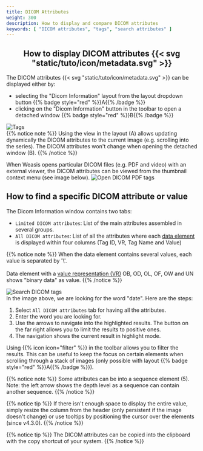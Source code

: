 ```yaml
---
title: DICOM Attributes
weight: 300
description: How to display and compare DICOM attributes
keywords: [ "DICOM attributes", "tags", "search attributes" ]
---
```


## <center>How to display DICOM attributes {{< svg "static/tuto/icon/metadata.svg" >}}</center>

The DICOM attributes {{< svg "static/tuto/icon/metadata.svg" >}} can be displayed either by:

* selecting the "Dicom Information" layout from the layout dropdown button {{% badge style="red" %}}A{{% /badge %}}
* clicking on the "Dicom Information" button in the toolbar to open a detached window {{% badge style="red" %}}B{{% /badge %}}

![Tags](/tuto/dicom-attributes.jpg?classes=shadow&width=700px)
<br>
{{% notice note %}}
Using the view in the layout (A) allows updating dynamically the DICOM attributes to the current image (e.g. scrolling into the series). The DICOM attributes won't change when opening the detached window (B).
{{% /notice %}}

When Weasis opens particular DICOM files (e.g. PDF and video) with an external viewer, the DICOM attributes can be viewed from the thumbnail context menu (see image below).
![Open DICOM PDF tags](/tuto/dicom-attributes-pdf.png?classes=shadow)
<br>

## How to find a specific DICOM attribute or value
The Dicom Information window contains two tabs:

* `Limited DICOM attributes`: List of the main attributes assembled in several groups.
* `All DICOM attributes`: List of all the attributes where each [data element](https://dicom.nema.org/medical/dicom/current/output/chtml/part05/chapter_7.html) is displayed within four columns (Tag ID, VR, Tag Name and Value)

{{% notice note %}}
When the data element contains several values, each value is separated by '\\'.<br><br>
Data element with a [value representation (VR)](https://dicom.nema.org/medical/dicom/current/output/chtml/part05/sect_6.2.html) OB, OD, OL, OF, OW and UN shows "binary data" as value.
{{% /notice %}}

![Search DICOM tags](/tuto/dicom-attributes-search.jpg?classes=shadow)
<br>
In the image above, we are looking for the word "date". Here are the steps:

1. Select `All DICOM attributes` tab for having all the attributes. 
2. Enter the word you are looking for.
3. Use the arrows to navigate into the highlighted results. The button on the far right allows you to limit the results to positive ones.
4. The navigation shows the current result in highlight mode.

Using {{% icon icon="filter" %}} in the toolbar allows you to filter the results. This can be useful to keep the focus on certain elements when scrolling through a stack of images (only possible with layout {{% badge style="red" %}}A{{% /badge %}}).

{{% notice note %}}
Some attributes can be into a sequence element (5). Note: the left arrow shows the depth level as a sequence can contain another sequence.
{{% /notice %}}

{{% notice tip %}}
If there isn't enough space to display the entire value, simply resize the column from the header (only persistent if the image doesn't change) or use tooltips by positioning the cursor over the elements (since v4.3.0).
{{% /notice %}}

{{% notice tip %}}
The DICOM attributes can be copied into the clipboard with the copy shortcut of your system.
{{% /notice %}}
